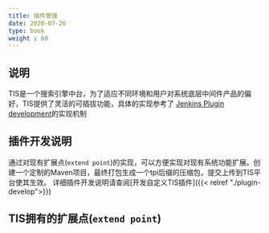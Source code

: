 ```yaml
---
title: 插件管理
date: 2020-07-26
type: book
weight : 60
---
```


## 说明
TIS是一个搜索引擎中台，为了适应不同环境和用户对系统底层中间件产品的偏好，TIS提供了灵活的可插拔功能，具体的实现参考了 [Jenkins Plugin development](https://www.jenkins.io/doc/developer/plugin-development/)的实现机制

## 插件开发说明

通过对现有扩展点(`extend point`)的实现，可以方便实现对现有系统功能扩展。创建一个定制的Maven项目，最终打包生成一个tpi后缀的压缩包，提交上传到TIS平台使其生效。
详细插件开发说明请查阅[开发自定义TIS插件]({{< relref "./plugin-develop">}})


## TIS拥有的扩展点(`extend point`)


